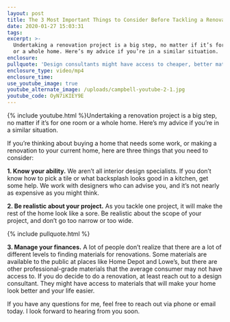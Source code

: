 ```yaml
---
layout: post
title: The 3 Most Important Things to Consider Before Tackling a Renovation
date: 2020-01-27 15:03:31
tags:
excerpt: >-
  Undertaking a renovation project is a big step, no matter if it’s for one room
  or a whole home. Here’s my advice if you’re in a similar situation.
enclosure:
pullquote: 'Design consultants might have access to cheaper, better materials.'
enclosure_type: video/mp4
enclosure_time:
use_youtube_image: true
youtube_alternate_image: /uploads/campbell-youtube-2-1.jpg
youtube_code: OyN7iKIEY9E
---
```


{% include youtube.html %}Undertaking a renovation project is a big step, no matter if it’s for one room or a whole home. Here’s my advice if you’re in a similar situation.

If you’re thinking about buying a home that needs some work, or making a renovation to your current home, here are three things that you need to consider:

**1\. Know your ability.** We aren’t all interior design specialists. If you don’t know how to pick a tile or what backsplash looks good in a kitchen, get some help. We work with designers who can advise you, and it’s not nearly as expensive as you might think.

**2\. Be realistic about your project.** As you tackle one project, it will make the rest of the home look like a sore. Be realistic about the scope of your project, and don’t go too narrow or too wide.

{% include pullquote.html %}

**3\. Manage your finances.** A lot of people don’t realize that there are a lot of different levels to finding materials for renovations. Some materials are available to the public at places like Home Depot and Lowe’s, but there are other professional-grade materials that the average consumer may not have access to. If you do decide to do a renovation, at least reach out to a design consultant. They might have access to materials that will make your home look better and your life easier.

If you have any questions for me, feel free to reach out via phone or email today. I look forward to hearing from you soon.